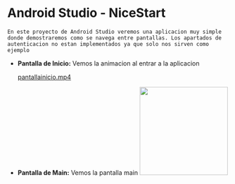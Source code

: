 # Android Studio - NiceStart 

    En este proyecto de Android Studio veremos una aplicacion muy simple donde demostraremos como se navega entre pantallas. Los apartados de autenticacion no estan implementados ya que solo nos sirven como ejemplo 
- **Pantalla de Inicio:** Vemos la animacion al entrar a la aplicacion

    [pantallainicio.mp4](assets%2Fpantallainicio.mp4)
- **Pantalla de Main:** Vemos la pantalla main
  <img src="img/mainjpg.JPG"  width="200"/>
